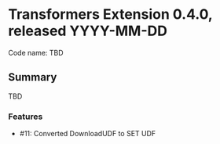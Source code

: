 # Transformers Extension 0.4.0, released YYYY-MM-DD

Code name: TBD


## Summary

TBD

### Features

 - #11: Converted DownloadUDF to SET UDF 
  

    
  
